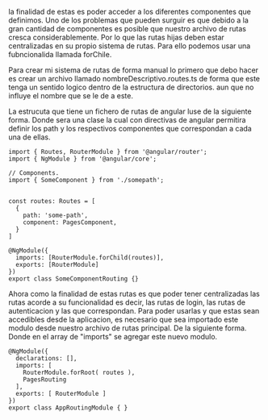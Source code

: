 la finalidad de estas es poder acceder a los diferentes componentes que definimos.
Uno de los problemas que pueden surguir es que debido a la gran cantidad de componentes
es posible que nuestro archivo de rutas cresca considerablemente. Por lo que las rutas hijas deben
estar centralizadas en su propio sistema de rutas.
Para ello podemos usar una fubncionalida llamada forChile.

Para crear mi sistema de rutas de forma manual lo primero que debo hacer es crear un archivo llamado
nombreDescriptivo.routes.ts de forma que este tenga un sentido logico dentro de la estructura de directorios.
aun que no influye el nombre que se le de a este.

La estrucuta que tiene un fichero de rutas de angular luse de la siguiente forma.
Donde sera una clase la cual con directivas de angular permitira definir los path y
los respectivos componentes que correspondan a cada una de ellas.
~~~
import { Routes, RouterModule } from '@angular/router';
import { NgModule } from '@angular/core';

// Components.
import { SomeComponent } from './somepath';


const routes: Routes = [
  {
    path: 'some-path',
    component: PagesComponent,
  }
]

@NgModule({
  imports: [RouterModule.forChild(routes)],
  exports: [RouterModule]
})
export class SomeComponentRouting {}
~~~

Ahora como la finalidad de estas rutas es que poder tener centralizadas las rutas acorde a su funcionalidad
es decir, las rutas de login, las rutas de autenticacion y las que correspondan. Para poder usarlas
y que estas sean accedibles desde la aplicacion, es necesario que sea importado este modulo desde nuestro
archivo de rutas principal. De la siguiente forma. Donde en el array de "imports" se agregar este nuevo
modulo.

~~~
@NgModule({
  declarations: [],
  imports: [
    RouterModule.forRoot( routes ),
    PagesRouting
  ],
  exports: [ RouterModule ]
})
export class AppRoutingModule { }
~~~
